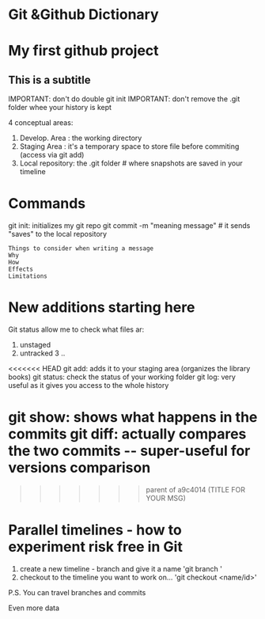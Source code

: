 # Git &Github Dictionary
# My first github project
## This is a subtitle

IMPORTANT: don't do double git init
IMPORTANT: don't remove the .git folder whee your history is kept

4 conceptual areas:
1. Develop. Area : the working directory
2. Staging Area : it's a temporary space to store file before commiting (access via git add)
4. Local repository: the .git folder # where snapshots are saved in your timeline

# Commands
git init: initializes my git repo
git commit -m "meaning message"  # it sends "saves" to the local repository

	Things to consider when writing a message
	Why
	How
	Effects
	Limitations

# New additions starting here
Git status allow me to check what files ar:
1. unstaged
2. untracked
3 ..

<<<<<<< HEAD
git add: adds it to your staging area (organizes the library books)
git status: check the status of your working folder
git log: very useful as it gives you access to the whole history

git show: shows what happens in the commits
git diff: actually compares the two commits -- super-useful for versions comparison
=======

>>>>>>> parent of a9c4014 (TITLE FOR YOUR MSG)


# Parallel timelines - how to experiment risk free in Git
1. create a new timeline - branch and give it a name
'git branch <name>'
2. checkout to the timeline you want to work on...
'git checkout <name/id>'

P.S. You can travel branches and commits


Even more data
